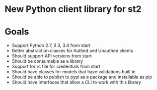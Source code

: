 New Python client library for st2
=================================

Goals
=====

* Support Python 2.7, 3.3, 3.4 from start
* Better abstraction classes for Authed and Unauthed clients
* Should support API versions from start
* Should be consumable as a library
* Support for rc file for credentials from start
* Should have classes for models that have validations built in
* Should be able to publish to pypi as a package and installable as pip
* Should have interfaces that allow a CLI to work with this library

